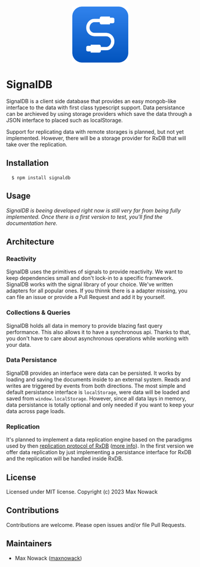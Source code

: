 <p align="center">
  <a href="#">
    <img src="./docs/logo.svg" width="150px" alt="JavaScript Database" />
  </a>
</p>

# SignalDB

SignalDB is a client side database that provides an easy mongob-like interface to the data with first class typescript support.
Data persistance can be archieved by using storage providers which save the data through a JSON interface to placed such as localStorage.

Support for replicating data with remote storages is planned, but not yet implemented.
However, there will be a storage provider for RxDB that will take over the replication.

## Installation

````
  $ npm install signaldb
````

## Usage

*SignalDB is beeing developed right now is still very far from being fully implemented. Once there is a first version to test, you'll find the documentation here.*

## Architecture

### Reactivity

SignalDB uses the primitives of signals to provide reactivity. We want to keep dependencies small and don't lock-in to a specific framework. SignalDB works with the signal library of your choice. We've written adapters for all popular ones. If you thinnk there is a adapter missing, you can file an issue or provide a Pull Request and add it by yourself.

### Collections & Queries

SignalDB holds all data in memory to provide blazing fast query performance. This also allows it to have a synchronous api. Thanks to that, you don't have to care about asynchronous operations while working with your data.

### Data Persistance

SignalDB provides an interface were data can be persisted. It works by loading and saving the documents inside to an external system. Reads and writes are triggered by events from both directions.
The most simple and default persistance interface is `localStorage`, were data will be loaded and saved from `window.localStorage`. However, since all data lays in memory, data persistance is totally optional and only needed if you want to keep your data across page loads.

### Replication

It's planned to implement a data replication engine based on the paradigms used by then [replication protocol of RxDB](https://rxdb.info/replication.html) ([more info](https://github.com/pubkey/rxdb/issues/3883)).
In the first version we offer data replication by just implementing a persistance interface for RxDB and the replication will be handled inside RxDB.

## License
Licensed under MIT license. Copyright (c) 2023 Max Nowack

## Contributions
Contributions are welcome. Please open issues and/or file Pull Requests.

## Maintainers
- Max Nowack ([maxnowack](https://github.com/maxnowack))
